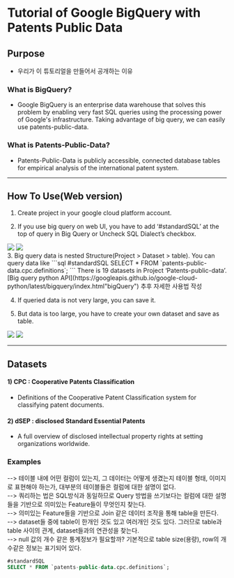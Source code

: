 # Tutorial of Google BigQuery with Patents Public Data

## Purpose
- 우리가 이 튜토리얼을 만들어서 공개하는 이유

### What is BigQuery?
- Google BigQuery is an enterprise data warehouse that solves this problem by enabling very fast SQL queries using the processing power of Google's infrastructure. Taking advantage of big query, we can easily use patents-public-data.

### What is Patents-Public-Data?
- Patents-Public-Data is publicly accessible, connected database tables for empirical analysis of the international patent system.
----------------------------------------------------
## How To Use(Web version)  
1. Create project in your google cloud platform account.

2. If you use big query on web UI, you have to add ‘#standardSQL’ at the top of query in Big Query or Uncheck SQL Dialect’s <Use Legacy SQL> checkbox.  
<div>
<img src="https://user-images.githubusercontent.com/23125324/46584804-e9c03280-caa2-11e8-83f4-20e1f54e99ab.PNG">
<img src="https://user-images.githubusercontent.com/23125324/46584820-170ce080-caa3-11e8-8b00-5a88daf8c558.PNG">
</div>
3. Big query data is nested Structure(Project > Dataset > table). You can query data like
  ```sql
  #standardSQL
  SELECT * FROM `patents-public-data.cpc.definitions`;
  ```
  There is 19 datasets in Project ‘Patents-public-data’.  
  [Big query python API](https://googleapis.github.io/google-cloud-python/latest/bigquery/index.html"bigQuery")  
  추후 자세한 사용법 작성  

4. If queried data is not very large, you can save it.  

5. But data is too large, you have to create your own dataset and save as table.  
<div>
<img src="https://user-images.githubusercontent.com/23125324/46584832-25f39300-caa3-11e8-9c23-dfea8029f061.png">
<img src="https://user-images.githubusercontent.com/23125324/46584835-2d1aa100-caa3-11e8-8b9b-29fd76fa5f3e.PNG">
</div>

----------------------------------------------------
## Datasets
#### 1) CPC : Cooperative Patents Classification
- Definitions of the Cooperative Patent Classification system for classifying patent documents.

#### 2) dSEP : disclosed Standard Essential Patents
- A full overview of disclosed intellectual property rights at setting organizations worldwide.

### Examples

--> 테이블 내에 어떤 컬럼이 있는지, 그 데이터는 어떻게 생겼는지 테이블 형태, 이미지로 표현해야 하는가, 대부분의 테이블들은 컬럼에 대한 설명이 없다.   
--> 쿼리하는 법은 SQL방식과 동일하므로 Query 방법을 쓰기보다는 컬럼에 대한 설명들을 기반으로 의미있는 Feature들이 무엇인지 찾는다.  
--> 의미있는 Feature들을 기반으로 Join 같은 데이터 조작을 통해 table을 만든다.  
--> dataset들 중에 table이 한개인 것도 있고 여러개인 것도 있다. 그러므로 table과 table 사이의 관계, dataset들과의 연관성을 찾는다.  
--> null 값의 개수 같은 통계정보가 필요할까? 기본적으로 table size(용량), row의 개수같은 정보는 표기되어 있다.

```sql
#standardSQL
SELECT * FROM `patents-public-data.cpc.definitions`;
```
